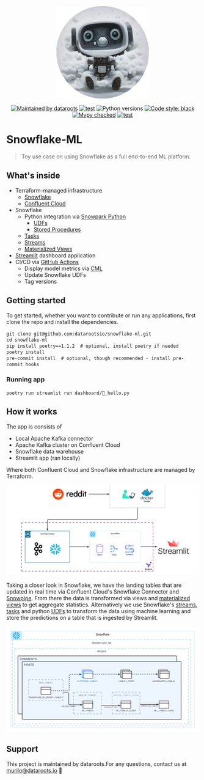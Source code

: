 <p align="center">
  <a href="https://github.com/datarootsio/snowflake-ml"><img alt="logo" src="https://raw.githubusercontent.com/datarootsio/snowflake-ml/main/dashboard/static/logo.png"></a>
</p>
<p align="center">
  <a href="https://dataroots.io"><img alt="Maintained by dataroots" src="https://dataroots.io/maintained-rnd.svg" /></a>
  <a href="https://www.terraform.io/"><img alt="test" src="https://img.shields.io/badge/terraform-1.0.0-blueviolet" /></a>
  <img alt="Python versions" src="https://img.shields.io/badge/python-3.8-blue" />
  <a href="https://github.com/psf/black"><img alt="Code style: black" src="https://img.shields.io/badge/code%20style-black-000000.svg" /></a>
  <a href="http://mypy-lang.org/"><img alt="Mypy checked" src="https://img.shields.io/badge/mypy-checked-1f5082.svg" /></a>
  <a href="https://github.com/datarootsio/snowflake-ml/actions"><img alt="test" src="https://github.com/datarootsio/snowflake-ml/actions/workflows/deploy_ml.yaml/badge.svg" /></a>
</p>

# Snowflake-ML

> Toy use case on using Snowflake as a full end-to-end ML platform.

## What's inside

- Terraform-managed infrastructure
  - [Snowflake](https://registry.terraform.io/providers/Snowflake-Labs/snowflake/latest)
  - [Confluent Cloud](https://registry.terraform.io/providers/confluentinc/confluent/latest/docs)
- Snowflake
  - Python integration via [Snowpark Python](https://docs.snowflake.com/en/developer-guide/snowpark/python/index.html)
    - [UDFs](https://docs.snowflake.com/en/developer-guide/udf/python/udf-python.html)
    - [Stored Procedures](https://docs.snowflake.com/en/sql-reference/stored-procedures-python.html)
  - [Tasks](https://docs.snowflake.com/en/user-guide/tasks-intro.html)
  - [Streams](https://docs.snowflake.com/en/user-guide/streams-intro.html)
  - [Materialized Views](https://docs.snowflake.com/en/user-guide/views-materialized.html)
- [Streamlit](https://streamlit.io/) dashboard application
- CI/CD via [GitHub Actions](https://github.com/features/actions)
  - Display model metrics via [CML](https://cml.dev/)
  - Update Snowflake UDFs
  - Tag versions

## Getting started

To get started, whether you want to contribute or run any applications, first clone the
repo and install the dependencies.

```console
git clone git@github.com:datarootsio/snowflake-ml.git
cd snowflake-ml
pip install poetry==1.1.2  # optional, install poetry if needed
poetry install
pre-commit install  # optional, though recommended - install pre-commit hooks
```

### Running app

```console
poetry run streamlit run dashboard/👋_hello.py
```

## How it works

The app is consists of

- Local Apache Kafka connector
- Apache Kafka cluster on Confluent Cloud
- Snowflake data warehouse
- Streamlit app (ran locally)

Where both Confluent Cloud and Snowflake infrastructure are managed by Terraform.

<img alt="ML Solution Architecture" src="https://raw.githubusercontent.com/datarootsio/snowflake-ml/main/dashboard/static/architecture.png">

Taking a closer look in Snowflake, we have the landing tables that are updated in real
time via Confluent Cloud's Snowflake Connector and
[Snowpipe](https://docs.snowflake.com/en/user-guide/data-load-snowpipe-intro.html). From
there the data is transformed via views and
[materialized views](https://docs.snowflake.com/en/user-guide/views-materialized.html)
to get aggregate statistics. Alternatively we use Snowflake's
[streams](https://docs.snowflake.com/en/user-guide/streams-intro.html),
[tasks](https://docs.snowflake.com/en/user-guide/tasks-intro.html) and python
[UDFs](https://docs.snowflake.com/en/developer-guide/udf/python/udf-python.html) to
transform the data using machine learning and store the predictions on a table that is
ingested by Streamlit.

<img alt="ML Solution Architecture" src="https://raw.githubusercontent.com/datarootsio/snowflake-ml/main/dashboard/static/architecture_snowflake.png">

## Support

This project is maintained by dataroots.For any questions, contact us at
murilo@dataroots.io 🚀
